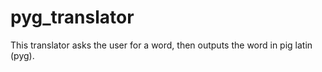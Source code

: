 # pyg_translator
This translator asks the user for a word, then outputs the word in pig latin (pyg).
